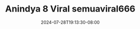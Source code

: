 --- 
title: "Anindya 8 Viral semuaviral666"
description: "video bokep Anindya 8 Viral semuaviral666 twitter   baru"
date: 2024-07-28T19:13:30-08:00
file_code: "z1231cakn76r"
draft: false
cover: "afqyxy7uoa44sukq.jpg"
tags: ["Anindya", "Viral", "bokep-indo", "bokep-viral", "bokep-ig"]
length: 193
fld_id: "1235319"
foldername: "Anindya Viral"
categories: ["Anindya Viral"]
views: 79
---